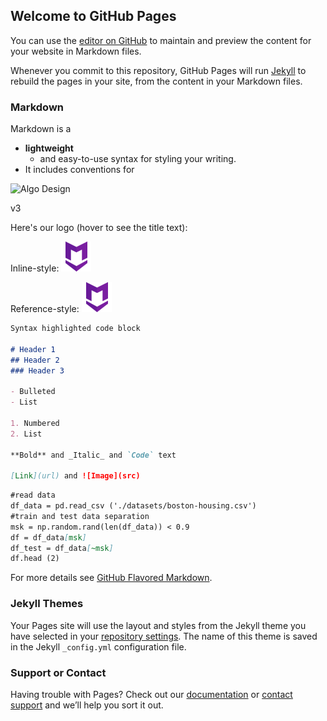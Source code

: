 ## Welcome to GitHub Pages

You can use the [editor on GitHub](https://github.com/jeetendradhall/algorithms/edit/master/README.md) to maintain and preview the content for your website in Markdown files.

Whenever you commit to this repository, GitHub Pages will run [Jekyll](https://jekyllrb.com/) to rebuild the pages in your site, from the content in your Markdown files.

### Markdown

Markdown is a 
* **lightweight** 
	* and easy-to-use syntax for styling your writing.
* It includes conventions for

![Algo Design](https://github.com/jeetendradhall/algorithms/raw/master/heuristic.png "Algorithm Designs")

v3

Here's our logo (hover to see the title text):

Inline-style: 
![alt text](https://github.com/adam-p/markdown-here/raw/master/src/common/images/icon48.png "Logo Title Text 1")

Reference-style: 
![alt text][logo]

[logo]: https://github.com/adam-p/markdown-here/raw/master/src/common/images/icon48.png "Logo Title Text 2"

```markdown
Syntax highlighted code block

# Header 1
## Header 2
### Header 3

- Bulleted
- List

1. Numbered
2. List

**Bold** and _Italic_ and `Code` text

[Link](url) and ![Image](src)
```

```markdown
#read data
df_data = pd.read_csv ('./datasets/boston-housing.csv')
#train and test data separation
msk = np.random.rand(len(df_data)) < 0.9
df = df_data[msk]
df_test = df_data[~msk]
df.head (2)
```

For more details see [GitHub Flavored Markdown](https://guides.github.com/features/mastering-markdown/).

### Jekyll Themes

Your Pages site will use the layout and styles from the Jekyll theme you have selected in your [repository settings](https://github.com/jeetendradhall/algorithms/settings). The name of this theme is saved in the Jekyll `_config.yml` configuration file.

### Support or Contact

Having trouble with Pages? Check out our [documentation](https://help.github.com/categories/github-pages-basics/) or [contact support](https://github.com/contact) and we’ll help you sort it out.
